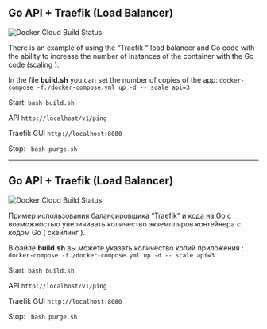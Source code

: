 ## Go API + Traefik (Load Balancer)

![Docker Cloud Build Status](https://img.shields.io/docker/cloud/build/pdacity/docker_gc) 

There is an example of using the “Traefik " load balancer and Go code with the ability to increase the number of instances of the container with the Go code (scaling ).  

In the file __build.sh__ you can set the number of copies of the app: `docker-compose -f./docker-compose.yml up -d -- scale api=3`

Start: ``` bash build.sh ```

API  ``` http://localhost/v1/ping ```

Traefik GUI ``` http://localhost:8080 ```

Stop: ``` bash purge.sh``` 

*** 
## Go API + Traefik (Load Balancer)

![Docker Cloud Build Status](https://img.shields.io/docker/cloud/build/pdacity/docker_gc)

Пример использования балансировщика “Traefik“ и кода на Go с возможностью увеличивать количество экземпляров контейнера с кодом Go ( скейлинг ).  

В файле __build.sh__ вы можете указать количество копий приложения : `docker-compose -f./docker-compose.yml up -d -- scale api=3`

Start: ``` bash build.sh ```

API  ``` http://localhost/v1/ping ```

Traefik GUI ``` http://localhost:8080 ```

Stop: ``` bash purge.sh``` 
